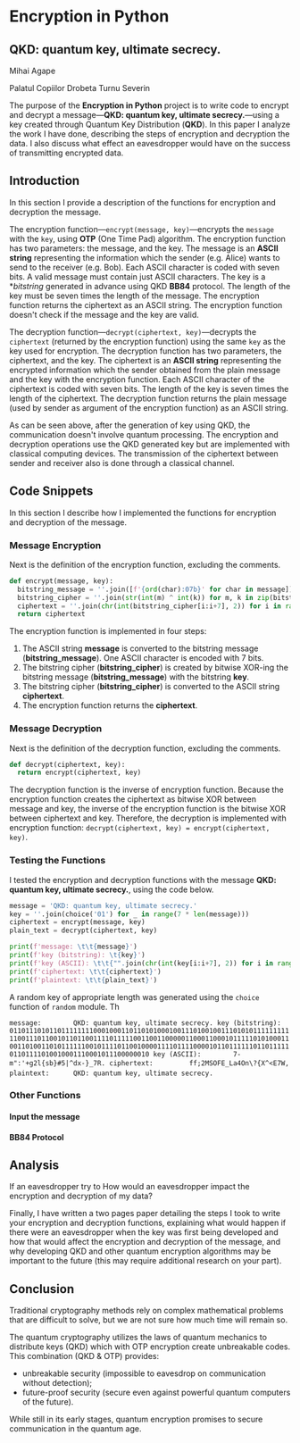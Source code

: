 # Encryption in Python
## QKD: quantum key, ultimate secrecy.

Mihai Agape

Palatul Copiilor Drobeta Turnu Severin

The purpose of the **Encryption in Python** project is to write code to encrypt and decrypt a message—**QKD: quantum key, ultimate secrecy.**—using a key created through Quantum Key Distribution (**QKD**). In this paper I analyze the work I have done, describing the steps of encryption and decryption the data. I also discuss what effect an eavesdropper would have on the success of transmitting encrypted data.

## Introduction
In this section I provide a description of the functions for encryption and decryption the message.

The encryption function—`encrypt(message, key)`—encrypts the `message` with the `key`, using **OTP** (One Time Pad) algorithm. The encryption function has two parameters: the message, and the key. The message is an **ASCII string** representing the information which the sender (e.g. Alice) wants to send to the receiver (e.g. Bob). Each ASCII character is coded with seven bits. A valid message must contain just ASCII characters. The key is a **bitstring* generated in advance using QKD **BB84** protocol. The length of the key must be seven times the length of the message. The encryption function returns the ciphertext as an ASCII string. The encryption function doesn't check if the message and the key are valid.

The decryption function—`decrypt(ciphertext, key)`—decrypts the `ciphertext` (returned by the encryption function) using the same `key` as the key used for encryption. The decryption function has two parameters, the ciphertext, and the key. The ciphertext is an **ASCII string** representing the encrypted information which the sender obtained from the plain message and the key with the encryption function. Each ASCII character of the ciphertext is coded with seven bits. The length of the key is seven times the length of the ciphertext. The decryption function returns the plain message (used by sender as argument of the encryption function) as an ASCII string.

As can be seen above, after the generation of key using QKD, the communication doesn't involve quantum processing. The encryption and decryption operations use the QKD generated key but are implemented with classical computing devices. The transmission of the ciphertext between sender and receiver also is done through a classical channel.

## Code Snippets
In this section I describe how I implemented the functions for encryption and decryption of the message.
### Message Encryption
Next is the definition of the encryption function, excluding the comments.
```python
def encrypt(message, key):
  bitstring_message = ''.join([f'{ord(char):07b}' for char in message])
  bitstring_cipher = ''.join(str(int(m) ^ int(k)) for m, k in zip(bitstring_message, key))
  ciphertext = ''.join(chr(int(bitstring_cipher[i:i+7], 2)) for i in range(0, len(bitstring_cipher), 7))
  return ciphertext  
```
The encryption function is implemented in four steps:
1.	The ASCII string **message** is converted to the bitstring message (**bitstring_message**). One ASCII character is encoded with 7 bits.
2.	The bitstring cipher (**bitstring_cipher**) is created by bitwise XOR-ing the bitstring message (**bitstring_message**) with the bitstring **key**.
3.	The bitstring cipher (**bitstring_cipher**) is converted to the ASCII string **ciphertext**.
4.	The encryption function returns the **ciphertext**.

### Message Decryption
Next is the definition of the decryption function, excluding the comments.
```python
def decrypt(ciphertext, key):
  return encrypt(ciphertext, key)
```
The decryption function is the inverse of encryption function. Because the encryption function creates the ciphertext as bitwise XOR between message and key, the inverse of the encryption function is the bitwise XOR between ciphertext and key. Therefore, the decryption is implemented with encryption function: `decrypt(ciphertext, key) = encrypt(ciphertext, key)`.

### Testing the Functions
I tested the encryption and decryption functions with the message **QKD: quantum key, ultimate secrecy.**, using the code below.
```python
message = 'QKD: quantum key, ultimate secrecy.'
key = ''.join(choice('01') for _ in range(7 * len(message)))
ciphertext = encrypt(message, key)
plain_text = decrypt(ciphertext, key)

print(f'message: \t\t{message}')
print(f'key (bitstring): \t{key}')
print(f'key (ASCII): \t\t{"".join(chr(int(key[i:i+7], 2)) for i in range(0, len(key), 7))}')
print(f'ciphertext: \t\t{ciphertext}')
print(f'plaintext: \t\t{plain_text}')
```
A random key of appropriate length was generated using the `choice` function of `random` module.
Th

`
message: 		QKD: quantum key, ultimate secrecy.
key (bitstring): 	01101110101101111111100010001101101010001001110100100111010101111111111100111011001011011001111011111001100110000011000110001011111010100011001101001101011111100101111011001000011110111100001011011111101101111101101111010010001110001011100000010
key (ASCII): 		7-m":'+g2l{sb}#5|^dx-}_7R.
ciphertext: 		ff;2MSOFE_La4On\?{X^<E7W,
plaintext: 		QKD: quantum key, ultimate secrecy.
`

### Other Functions

#### Input the message
#### BB84 Protocol

## Analysis
If an eavesdropper try to 
How would an eavesdropper impact the encryption and decryption of my data?

Finally, I have written a two pages paper detailing the steps I took to write your encryption and decryption functions, explaining what would happen if there were an eavesdropper when the key was first being developed and how that would affect the encryption and decryption of the message, and why developing QKD and other quantum encryption algorithms may be important to the future (this may require additional research on your part).
## Conclusion

Traditional cryptography methods rely on complex mathematical problems that are difficult to solve, but we are not sure how much time will remain so.

The quantum cryptography utilizes the laws of quantum mechanics to distribute keys (QKD) which with OTP encryption create unbreakable codes. This combination (QKD & OTP) provides:

- unbreakable security (impossible to eavesdrop on communication without detection);
- future-proof security (secure even against powerful quantum computers of the future).

While still in its early stages, quantum encryption promises to secure communication in the quantum age.



